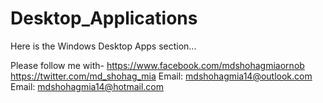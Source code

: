 # Desktop_Applications
Here is the Windows Desktop Apps section...


Please follow me with- 
https://www.facebook.com/mdshohagmiaornob 
https://twitter.com/md_shohag_mia 
Email: mdshohagmia14@outlook.com 
Email: mdshohagmia14@hotmail.com
